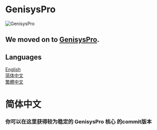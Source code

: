 # GenisysPro

![GenisysPro](http://i.imgur.com/R8gExma.jpg)

## We moved on to **[GenisysPro](http://github.com/GenisysPro/GenisysPro)**.

Languages
-------------
[English](#english)  
[简体中文](#简体中文)  
[繁體中文](#繁體中文)

# 简体中文

### 你可以在这里获得较为稳定的 **GenisysPro 核心** 的commit版本